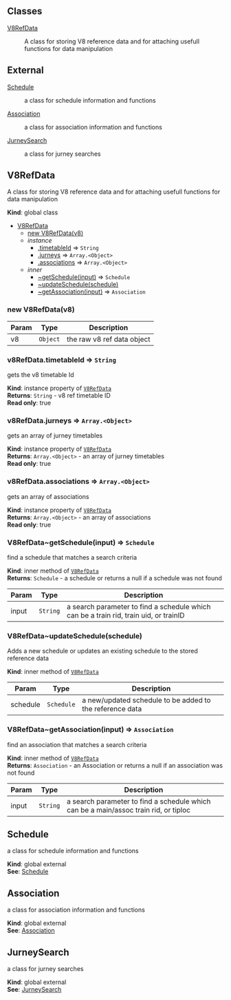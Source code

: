 ## Classes

<dl>
<dt><a href="#V8RefData">V8RefData</a></dt>
<dd><p>A class for storing V8 reference data and for attaching usefull functions for data manipulation</p>
</dd>
</dl>

## External

<dl>
<dt><a href="#external_Schedule">Schedule</a></dt>
<dd><p>a class for schedule information and functions</p>
</dd>
<dt><a href="#external_Association">Association</a></dt>
<dd><p>a class for association information and functions</p>
</dd>
<dt><a href="#external_JurneySearch">JurneySearch</a></dt>
<dd><p>a class for jurney searches</p>
</dd>
</dl>

<a name="V8RefData"></a>

## V8RefData
A class for storing V8 reference data and for attaching usefull functions for data manipulation

**Kind**: global class  

* [V8RefData](#V8RefData)
    * [new V8RefData(v8)](#new_V8RefData_new)
    * _instance_
        * [.timetableId](#V8RefData+timetableId) ⇒ <code>String</code>
        * [.jurneys](#V8RefData+jurneys) ⇒ <code>Array.&lt;Object&gt;</code>
        * [.associations](#V8RefData+associations) ⇒ <code>Array.&lt;Object&gt;</code>
    * _inner_
        * [~getSchedule(input)](#V8RefData..getSchedule) ⇒ <code>Schedule</code>
        * [~updateSchedule(schedule)](#V8RefData..updateSchedule)
        * [~getAssociation(input)](#V8RefData..getAssociation) ⇒ <code>Association</code>

<a name="new_V8RefData_new"></a>

### new V8RefData(v8)

| Param | Type | Description |
| --- | --- | --- |
| v8 | <code>Object</code> | the raw v8 ref data object |

<a name="V8RefData+timetableId"></a>

### v8RefData.timetableId ⇒ <code>String</code>
gets the v8 timetable Id

**Kind**: instance property of <code>[V8RefData](#V8RefData)</code>  
**Returns**: <code>String</code> - v8 ref timetable ID  
**Read only**: true  
<a name="V8RefData+jurneys"></a>

### v8RefData.jurneys ⇒ <code>Array.&lt;Object&gt;</code>
gets an array of jurney timetables

**Kind**: instance property of <code>[V8RefData](#V8RefData)</code>  
**Returns**: <code>Array.&lt;Object&gt;</code> - an array of jurney timetables  
**Read only**: true  
<a name="V8RefData+associations"></a>

### v8RefData.associations ⇒ <code>Array.&lt;Object&gt;</code>
gets an array of associations

**Kind**: instance property of <code>[V8RefData](#V8RefData)</code>  
**Returns**: <code>Array.&lt;Object&gt;</code> - an array of associations  
**Read only**: true  
<a name="V8RefData..getSchedule"></a>

### V8RefData~getSchedule(input) ⇒ <code>Schedule</code>
find a schedule that matches a search criteria

**Kind**: inner method of <code>[V8RefData](#V8RefData)</code>  
**Returns**: <code>Schedule</code> - a schedule or returns a null if a schedule was not found  

| Param | Type | Description |
| --- | --- | --- |
| input | <code>String</code> | a search parameter to find a schedule which can be a train rid, train uid, or trainID |

<a name="V8RefData..updateSchedule"></a>

### V8RefData~updateSchedule(schedule)
Adds a new schedule or updates an existing schedule to the stored reference data

**Kind**: inner method of <code>[V8RefData](#V8RefData)</code>  

| Param | Type | Description |
| --- | --- | --- |
| schedule | <code>Schedule</code> | a new/updated schedule to be added to the reference data |

<a name="V8RefData..getAssociation"></a>

### V8RefData~getAssociation(input) ⇒ <code>Association</code>
find an association that matches a search criteria

**Kind**: inner method of <code>[V8RefData](#V8RefData)</code>  
**Returns**: <code>Association</code> - an Association or returns a null if an association was not found  

| Param | Type | Description |
| --- | --- | --- |
| input | <code>String</code> | a search parameter to find a schedule which can be a main/assoc train rid, or tiploc |

<a name="external_Schedule"></a>

## Schedule
a class for schedule information and functions

**Kind**: global external  
**See**: [Schedule](schedule.md)  
<a name="external_Association"></a>

## Association
a class for association information and functions

**Kind**: global external  
**See**: [Association](association.md)  
<a name="external_JurneySearch"></a>

## JurneySearch
a class for jurney searches

**Kind**: global external  
**See**: [JurneySearch](jurneySearch.md)  
